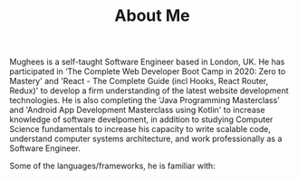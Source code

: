﻿---
title: 'About Me'
avatar: './me.jpg'
skills:
  - Java & JavaFX
  - JavaScript (ES6+)
  - Kotlin
  - React
  - Python
  - Gatsby
  - HTML5 & CSS3
  - Node.js
  - MATLAB
  - Express
---

Mughees is a self-taught Software Engineer based in London, UK. He has participated in ‘The Complete Web Developer Boot Camp in 2020: Zero to Mastery' and 'React - The Complete Guide (incl Hooks, React Router, Redux)' to develop a firm understanding of the latest website development technologies. He is also completing the 'Java Programming Masterclass' and 'Android App Development Masterclass using Kotlin' to increase knowledge of software develpoment, in addition to studying Computer Science fundamentals to increase his capacity to write scalable code, understand computer systems architecture, and work professionally as a Software Engineer.

Some of the languages/frameworks, he is familiar with: 

